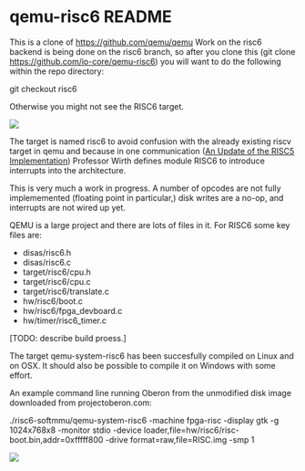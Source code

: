 qemu-risc6 README
=================

This is a clone of https://github.com/qemu/qemu
Work on the risc6 backend is being done on the risc6 branch, so after
you clone this (git clone https://github.com/io-core/qemu-risc6) you will want to do the following within the repo directory:

git checkout risc6

Otherwise you might not see the RISC6 target.

<img src="https://github.com/io-core/qemu-risc6/blob/risc6/Oberon.png?raw=true">

The target is named risc6 to avoid confusion with the already existing riscv target in qemu and because in one communication (<a href="https://inf.ethz.ch/personal/wirth/ProjectOberon/RISC5.Update.pdf">An Update of the RISC5 Implementation</a>) Professor Wirth defines module RISC6 to introduce interrupts into the architecture.

This is very much a work in progress. A number of opcodes are not fully implememented (floating point in particular,) disk writes are a no-op, and interrupts are not wired up yet.

QEMU is a large project and there are lots of files in it. For RISC6 some key files are:

* disas/risc6.h
* disas/risc6.c
* target/risc6/cpu.h
* target/risc6/cpu.c
* target/risc6/translate.c
* hw/risc6/boot.c
* hw/risc6/fpga_devboard.c
* hw/timer/risc6_timer.c

[TODO: describe build proess.]

The target qemu-system-risc6 has been succesfully compiled on Linux and on OSX. It should also be possible to compile it on Windows with some effort.

An example command line running Oberon from the unmodified disk image downloaded from projectoberon.com:

./risc6-softmmu/qemu-system-risc6 -machine fpga-risc -display gtk -g 1024x768x8 -monitor stdio -device loader,file=hw/risc6/risc-boot.bin,addr=0xfffff800 -drive format=raw,file=RISC.img -smp 1

<img src="https://github.com/io-core/qemu-risc6/blob/risc6/ClassicOberon.png?raw=true">

